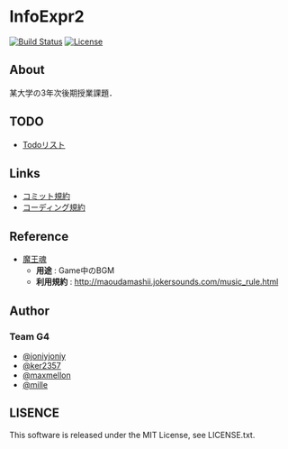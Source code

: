 # InfoExpr2

[![Build Status](https://travis-ci.org/MaxMEllon/InfoExpr2.svg?branch=master)](https://travis-ci.org/MaxMEllon/InfoExpr2)
[![License](https://img.shields.io/github/license/MaxMEllon/InfoExpr2.svg)](https://github.com/MaxMEllon/InfoExpr2/blob/master/LICENSE.txt)


## About

某大学の3年次後期授業課題．

## TODO

- [Todoリスト](https://github.com/MaxMEllon/InfoExpr2/wiki/Todo)

## Links

- [コミット規約](https://github.com/MaxMEllon/InfoExpr2/wiki/%E3%82%B3%E3%83%9F%E3%83%83%E3%83%88%E8%A6%8F%E7%B4%84)
- [コーディング規約](https://github.com/MaxMEllon/InfoExpr2/wiki/%E3%82%B3%E3%83%BC%E3%83%87%E3%82%A3%E3%83%B3%E3%82%B0%E8%A6%8F%E7%B4%84)

## Reference

- [魔王魂](http://maoudamashii.jokersounds.com/)
  - **用途** : Game中のBGM
  - **利用規約** : http://maoudamashii.jokersounds.com/music_rule.html

## Author

### Team G4

  - [@joniyjoniy](https://github.com/joniyjoniy)
  - [@ker2357](https://github.com/ker2357)
  - [@maxmellon](https://github.com/MaxMEllon)
  - [@mille](https://github.com/mille-f)

## LISENCE

This software is released under the MIT License, see LICENSE.txt.
